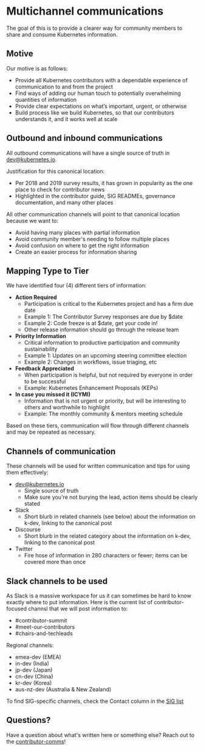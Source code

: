 # Multichannel communications

The goal of this is to provide a clearer way for community members to share and consume Kubernetes information.

## Motive

Our motive is as follows:

* Provide all Kubernetes contributors with a dependable experience of communication to and from the project
* Find ways of adding our human touch to potentially overwhelming quantities of information
* Provide clear expectations on what’s important, urgent, or otherwise
* Build process like we build Kubernetes, so that our contributors understands it, and it works well at scale

## Outbound and inbound communications

All outbound communications will have a single source of truth in dev@kubernetes.io.

Justification for this canonical location:

* Per 2018 and 2019 survey results, it has grown in popularity as the one place to check for contributor news
* Highlighted in the contributor guide, SIG READMEs, governance documentation, and many other places

All other communication channels will point to that canonical location because we want to:

* Avoid having many places with partial information
* Avoid community member's needing to follow multiple places
* Avoid confusion on where to get the right information
* Create an easier process for information sharing

## Mapping Type to Tier

We have identified four (4) different tiers of information:

* **Action Required**
  * Participation is critical to the Kubernetes project and has a firm due date
  * Example 1: The Contributor Survey responses are due by $date
  * Example 2: Code freeze is at $date, get your code in!
  * Other release information should go through the release team
* **Priority Information**
  * Critical information to productive participation and community sustainability
  * Example 1: Updates on an upcoming steering committee election
  * Example 2: Changes in workflows, issue triaging, etc
* **Feedback Appreciated**
  * When participation is helpful, but not required by everyone in order to be successful
  * Example: Kubernetes Enhancement Proposals (KEPs)
* **In case you missed it (ICYMI)**
  * Information that is not urgent or priority, but will be interesting to others and worthwhile to highlight
  * Example: The monthly community & mentors meeting schedule

Based on these tiers, communication will flow through different channels and may be repeated as necessary.

## Channels of communication

These channels will be used for written communication and tips for using them effectively:

* dev@kubernetes.io
  * Single source of truth
  * Make sure you're not burying the lead, action items should be clearly stated
* Slack
  * Short blurb in related channels (see below) about the information on k-dev, linking to the canonical post
* Discourse
  * Short blurb in the related category about the information on k-dev, linking to the canonical post
* Twitter
  * Fire hose of information in 280 characters or fewer; items can be covered more than once

## Slack channels to be used

As Slack is a massive workspace for us it can sometimes be hard to know exactly where to put information. Here is the current list of contributor-focused channsl that we will post information to:

* #contributor-summit
* #meet-our-contributors
* #chairs-and-techleads

Regional channels:

* emea-dev (EMEA)
* in-dev (India)
* jp-dev (Japan)
* cn-dev (China)
* kr-dev (Korea)
* aus-nz-dev (Australia & New Zealand)

To find SIG-specific channels, check the Contact column in the [SIG list](https://github.com/kubernetes/community/blob/master/sig-list.md)

## Questions?

Have a question about what's written here or something else? Reach out to the [contributor-comms](../README.md)!
